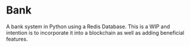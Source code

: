 # Bank
A bank system in Python using a Redis Database. This is a WIP and intention is to incorporate it into a blockchain as well as adding beneficial features.
